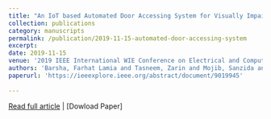 ```yaml
---
title: "An IoT based Automated Door Accessing System for Visually Impaired People"
collection: publications
category: manuscripts
permalink: /publication/2019-11-15-automated-door-accessing-system
excerpt: 
date: 2019-11-15
venue: '2019 IEEE International WIE Conference on Electrical and Computer Engineering (WIECON-ECE)'
authors: 'Barsha, Farhat Lamia and Tasneem, Zarin and Mojib, Sanzida and Afrin, Masuda and Jahan, Nusrat and Tasnim, Marzouka and Habiba, Umma and Islam, Muhammad Nazrul'
paperurl: 'https://ieeexplore.ieee.org/abstract/document/9019945'
 
---
```

[Read full article](https://ieeexplore.ieee.org/abstract/document/9019945) | [Dowload Paper]
